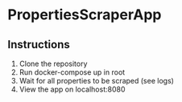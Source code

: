 # PropertiesScraperApp

## Instructions

1. Clone the repository
2. Run docker-compose up in root
3. Wait for all properties to be scraped (see logs)
4. View the app on localhost:8080

